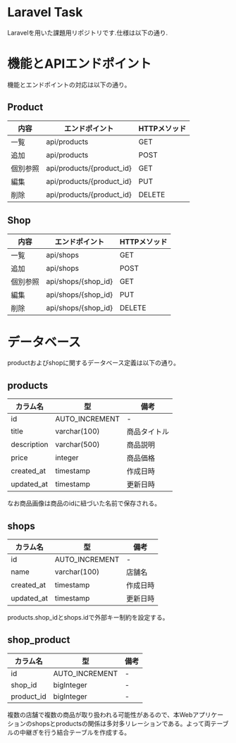 # Laravel Task

Laravelを用いた課題用リポジトリです.仕様は以下の通り.

# 機能とAPIエンドポイント

機能とエンドポイントの対応は以下の通り。

## Product

|内容|エンドポイント|HTTPメソッド|
|---|---|---|
|一覧|api/products|GET|
|追加|api/products|POST|
|個別参照|api/products/{product_id}|GET|
|編集|api/products/{product_id}|PUT|
|削除|api/products/{product_id}|DELETE|

## Shop

|内容|エンドポイント|HTTPメソッド|
|---|---|---|
|一覧|api/shops|GET|
|追加|api/shops|POST|
|個別参照|api/shops/{shop_id}|GET|
|編集|api/shops/{shop_id}|PUT|
|削除|api/shops/{shop_id}|DELETE|


# データベース

productおよびshopに関するデータベース定義は以下の通り。

## products

|カラム名|型|備考|
|-|-|-|
|id|AUTO_INCREMENT|-|
|title|varchar(100)|商品タイトル|
|description|varchar(500)|商品説明|
|price|integer|商品価格|
|created_at|timestamp|作成日時|
|updated_at|timestamp|更新日時|

なお商品画像は商品のidに紐づいた名前で保存される。

## shops
|カラム名|型|備考|
|-|-|-|
|id|AUTO_INCREMENT|-|
|name|varchar(100)|店舗名|
|created_at|timestamp|作成日時|
|updated_at|timestamp|更新日時|

products.shop_idとshops.idで外部キー制約を設定する。

## shop_product

|カラム名|型|備考|
|-|-|-|
|id|AUTO_INCREMENT|-|
|shop_id|bigInteger|-|
|product_id|bigInteger|-|

複数の店舗で複数の商品が取り扱われる可能性があるので、本Webアプリケーションのshopsとproductsの関係は多対多リレーションである。よって両テーブルの中継ぎを行う結合テーブルを作成する。